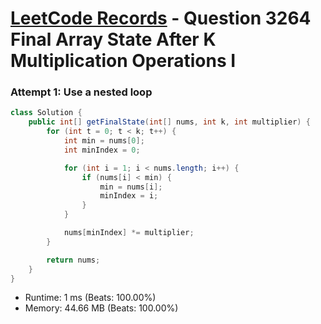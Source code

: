 # [LeetCode Records](../../README.md) - Question 3264 Final Array State After K Multiplication Operations I

### Attempt 1: Use a nested loop
```java
class Solution {
    public int[] getFinalState(int[] nums, int k, int multiplier) {
        for (int t = 0; t < k; t++) {
            int min = nums[0];
            int minIndex = 0;

            for (int i = 1; i < nums.length; i++) {
                if (nums[i] < min) {
                    min = nums[i];
                    minIndex = i;
                }
            }

            nums[minIndex] *= multiplier;
        }

        return nums;
    }
}
```
- Runtime: 1 ms (Beats: 100.00%)
- Memory: 44.66 MB (Beats: 100.00%)

<br>
